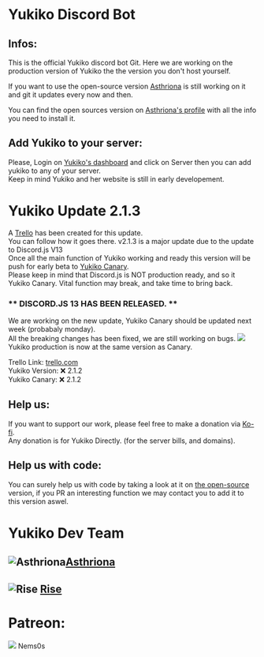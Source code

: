 # Yukiko Discord Bot
## Infos:
This is the official Yukiko discord bot Git.
Here we are working on the production version of Yukiko the the version you don't host yourself.

If you want to  use the open-source version [Asthriona](https://github.com/Asthriona) is still working on it and git it updates every now and then.

You can find the open sources version on [Asthriona's profile](https://github.com/Asthriona/Yukiko) with all the info you need to install it.  

## Add Yukiko to your server:
Please, Login on [Yukiko's dashboard](https://yukiko.app/) and click on Server then you can add yukiko to any of your server.  
Keep in mind Yukiko and her website is still in early developement.

# Yukiko Update 2.1.3
A [Trello](https://trello.com/b/QZjVc68E) has been created for this update.  
You can follow how it goes there. 
v2.1.3 is a major update due to the update to Discord.js V13  
Once all the main function of Yukiko working and ready this version will be push for early beta to [Yukiko Canary](https://Yukiko.app/release).  
Please keep in mind that Discord.js is NOT production ready, and so it Yukiko Canary. Vital function may break, and take time to bring back. 

### ** DISCORD.JS 13 HAS BEEN RELEASED. **  
We are working on the new update, Yukiko Canary should be updated next week (probabaly monday).  
All the breaking changes has been fixed, we are still working on bugs.
![](https://cdn.asthriona.com/i/2021/08/DiscordDevelopment_06082021-094823PM)  
Yukiko production is now at the same version as Canary.

  
Trello Link: [trello.com](https://trello.com/b/QZjVc68E)  
Yukiko Version: ❌ 2.1.2  
Yukiko Canary: ❌ 2.1.2
  
## Help us:
If you want to support our work, please feel free to make a donation via [Ko-fi](https://ko-fi.com/asthriona).  
Any donation is for Yukiko Directly. (for the server bills, and domains).  

## Help us with code: 
You can surely help us with code by taking a look at it on [the open-source](https://github.com/Asthriona/Yukiko) version, if you PR an interesting function we may contact you to add it to this version aswel.

# Yukiko Dev Team
## ![Asthriona](https://cdn.yukiko.app/web/GitHub/asthriona_32x32.png)[Asthriona](https://github.com/Asthriona)  
## ![Rise](https://cdn.yukiko.app/web/GitHub/rise_32x32.png) [Rise](https://github.com/Heazher)

# Patreon:
![](https://asthriona.s3.fr-par.scw.cloud/ShareX/2021/03/SSeUEIvR_400x400_2_.jpg) Nems0s
